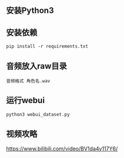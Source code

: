 ## 安装Python3

## 安装依赖

```
pip install -r requirements.txt
```

## 音频放入raw目录

```
音频格式 角色名.wav
```

## 运行webui

```
python3 webui_dataset.py
```

## 视频攻略

https://www.bilibili.com/video/BV1da4y117Y6/
